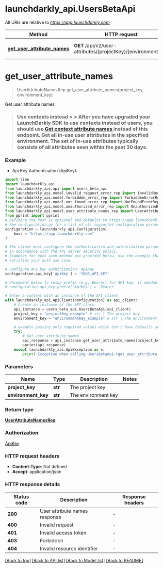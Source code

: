 # launchdarkly_api.UsersBetaApi

All URIs are relative to *https://app.launchdarkly.com*

Method | HTTP request | Description
------------- | ------------- | -------------
[**get_user_attribute_names**](UsersBetaApi.md#get_user_attribute_names) | **GET** /api/v2/user-attributes/{projectKey}/{environmentKey} | Get user attribute names


# **get_user_attribute_names**
> UserAttributeNamesRep get_user_attribute_names(project_key, environment_key)

Get user attribute names

> ### Use contexts instead > > After you have upgraded your LaunchDarkly SDK to use contexts instead of users, you should use [Get context attribute names ](/tag/Contexts#operation/getContextAttributeNames) instead of this endpoint.  Get all in-use user attributes in the specified environment. The set of in-use attributes typically consists of all attributes seen within the past 30 days. 

### Example

* Api Key Authentication (ApiKey):

```python
import time
import launchdarkly_api
from launchdarkly_api.api import users_beta_api
from launchdarkly_api.model.invalid_request_error_rep import InvalidRequestErrorRep
from launchdarkly_api.model.forbidden_error_rep import ForbiddenErrorRep
from launchdarkly_api.model.not_found_error_rep import NotFoundErrorRep
from launchdarkly_api.model.unauthorized_error_rep import UnauthorizedErrorRep
from launchdarkly_api.model.user_attribute_names_rep import UserAttributeNamesRep
from pprint import pprint
# Defining the host is optional and defaults to https://app.launchdarkly.com
# See configuration.py for a list of all supported configuration parameters.
configuration = launchdarkly_api.Configuration(
    host = "https://app.launchdarkly.com"
)

# The client must configure the authentication and authorization parameters
# in accordance with the API server security policy.
# Examples for each auth method are provided below, use the example that
# satisfies your auth use case.

# Configure API key authorization: ApiKey
configuration.api_key['ApiKey'] = 'YOUR_API_KEY'

# Uncomment below to setup prefix (e.g. Bearer) for API key, if needed
# configuration.api_key_prefix['ApiKey'] = 'Bearer'

# Enter a context with an instance of the API client
with launchdarkly_api.ApiClient(configuration) as api_client:
    # Create an instance of the API class
    api_instance = users_beta_api.UsersBetaApi(api_client)
    project_key = "projectKey_example" # str | The project key
    environment_key = "environmentKey_example" # str | The environment key

    # example passing only required values which don't have defaults set
    try:
        # Get user attribute names
        api_response = api_instance.get_user_attribute_names(project_key, environment_key)
        pprint(api_response)
    except launchdarkly_api.ApiException as e:
        print("Exception when calling UsersBetaApi->get_user_attribute_names: %s\n" % e)
```


### Parameters

Name | Type | Description  | Notes
------------- | ------------- | ------------- | -------------
 **project_key** | **str**| The project key |
 **environment_key** | **str**| The environment key |

### Return type

[**UserAttributeNamesRep**](UserAttributeNamesRep.md)

### Authorization

[ApiKey](../README.md#ApiKey)

### HTTP request headers

 - **Content-Type**: Not defined
 - **Accept**: application/json


### HTTP response details

| Status code | Description | Response headers |
|-------------|-------------|------------------|
**200** | User attribute names response |  -  |
**400** | Invalid request |  -  |
**401** | Invalid access token |  -  |
**403** | Forbidden |  -  |
**404** | Invalid resource identifier |  -  |

[[Back to top]](#) [[Back to API list]](../README.md#documentation-for-api-endpoints) [[Back to Model list]](../README.md#documentation-for-models) [[Back to README]](../README.md)

